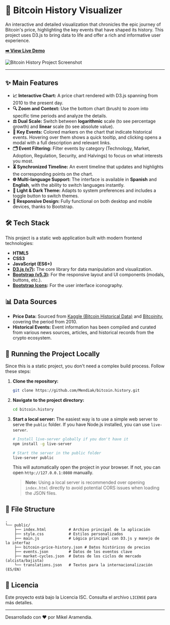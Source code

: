 # 📜 Bitcoin History Visualizer

An interactive and detailed visualization that chronicles the epic journey of Bitcoin's price, highlighting the key events that have shaped its history. This project uses D3.js to bring data to life and offer a rich and informative user experience.

**[➡️ View Live Demo](https://bitcoin-history-visualizer.vercel.app/)**

![Bitcoin History Project Screenshot](https://raw.githubusercontent.com/Mendiak/bitcoin.history/main/public/screenshot.png)

---

## ✨ Main Features

*   **📈 Interactive Chart:** A price chart rendered with D3.js spanning from 2010 to the present day.
*   **🔍 Zoom and Context:** Use the bottom chart (brush) to zoom into specific time periods and analyze the details.
*   **⚖️ Dual Scale:** Switch between **logarithmic** scale (to see percentage growth) and **linear** scale (to see absolute value).
*   **📍 Key Events:** Colored markers on the chart that indicate historical events. Hovering over them shows a quick tooltip, and clicking opens a modal with a full description and relevant links.
*   **🗂️ Event Filtering:** Filter events by category (Technology, Market, Adoption, Regulation, Security, and Halvings) to focus on what interests you most.
*   **⏳ Synchronized Timeline:** An event timeline that updates and highlights the corresponding points on the chart.
*   **🌐 Multi-language Support:** The interface is available in **Spanish** and **English**, with the ability to switch languages instantly.
*   **🎨 Light & Dark Theme:** Adapts to system preferences and includes a toggle button to switch themes.
*   **📱 Responsive Design:** Fully functional on both desktop and mobile devices, thanks to Bootstrap.

## 🛠️ Tech Stack

This project is a static web application built with modern frontend technologies:

*   **HTML5**
*   **CSS3**
*   **JavaScript (ES6+)**
*   **[D3.js (v7)](https://d3js.org/):** The core library for data manipulation and visualization.
*   **[Bootstrap (v5.3)](https://getbootstrap.com/):** For the responsive layout and UI components (modals, buttons, etc.).
*   **[Bootstrap Icons](https://icons.getbootstrap.com/):** For the user interface iconography.

## 📊 Data Sources

*   **Price Data:** Sourced from [Kaggle (Bitcoin Historical Data)](https://www.kaggle.com/datasets/mczielinski/bitcoin-historical-data) and [Bitcoinity](https://data.bitcoinity.org), covering the period from 2010.
*   **Historical Events:** Event information has been compiled and curated from various news sources, articles, and historical records from the crypto ecosystem.

## 🚀 Running the Project Locally

Since this is a static project, you don't need a complex build process. Follow these steps:

1.  **Clone the repository:**
    ```bash
    git clone https://github.com/Mendiak/bitcoin.history.git
    ```

2.  **Navigate to the project directory:**
    ```bash
    cd bitcoin.history
    ```

3.  **Start a local server:**
    The easiest way is to use a simple web server to serve the `public` folder. If you have Node.js installed, you can use `live-server`.

    ```bash
    # Install live-server globally if you don't have it
    npm install -g live-server

    # Start the server in the public folder
    live-server public
    ```

    This will automatically open the project in your browser. If not, you can open `http://127.0.0.1:8080` manually.

    > **Note:** Using a local server is recommended over opening `index.html` directly to avoid potential CORS issues when loading the JSON files.

## 📂 File Structure

```
.
└── public/
    ├── index.html          # Archivo principal de la aplicación
    ├── style.css           # Estilos personalizados
    ├── main.js             # Lógica principal con D3.js y manejo de la interfaz
    ├── bitcoin-price-history.json # Datos históricos de precios
    ├── events.json         # Datos de los eventos clave
    ├── market-cycles.json  # Datos de los ciclos de mercado (alcista/bajista)
    └── translations.json   # Textos para la internacionalización (ES/EN)
```

## 📄 Licencia

Este proyecto está bajo la Licencia ISC. Consulta el archivo `LICENSE` para más detalles.

---

Desarrollado con ❤️ por Mikel Aramendia.